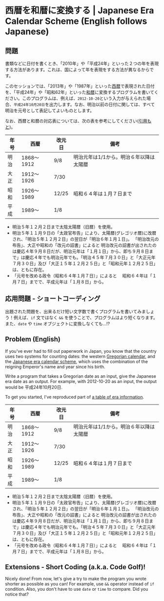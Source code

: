 # 西暦を和暦に変換する | Japanese Era Calendar Scheme (English follows Japanese)

## 問題

書類などに日付を書くとき、「2010年」や「平成24年」といった２つの年を表現する方法があります。これは、国によって年を表現をする方法が異なるからです。

このセッションでは、「2013年」や「1987年」といった[西暦](http://ja.wikipedia.org/wiki/西暦)で表現された日付を、「平成24年」や「昭和62年」といった[和暦](http://ja.wikipedia.org/wiki/和暦)に変換するプログラムを書いてください。このプログラムは、例えば、`2012-10-20`という入力が与えられた場合、`平成24年10月20日`を出力します。なお、明治以前の日付に関しては、すべて明治を元号として表記してよいものとします。

なお、西暦と和暦の対応表については、次の表を参考にしてください([引用もと](http://www.kumamotokokufu-h.ed.jp/kumamoto/bungaku/nengoui.html))。

年号 | 西暦       | 改元日 | 備考
---- | ---------- | ------ | ---------------------------------------
明治 | 1868～1912 | 9/8    | 明治元年は1/1から。明治６年以降は太陽暦
大正 | 1912～1926 | 7/30   |
昭和 | 1926～1989 | 12/25  | 昭和６４年は１月７日まで
平成 | 1989～     | 1/8    |

* 明治５年１２月２日まで太陰太陽暦（旧暦）を使用。
* 明治５年１１月９日の「太政官布告」により、太陽暦(グレゴリオ暦)に改暦され、「明治５年１２月２日」の翌日が「明治６年１月１日」。
 「明治改元の布告」、大正や昭和の「改元の詔書」によると
  明治改元の詔書が出されたのは慶応４年９月８日だが、明治元年は「１月１日」から、即ち９月８日まで」は慶応４年でも明治元年でも。「明治４５年７月３０日」と「大正元年７月３０日」及び「大正１５年１２月２５日」と「昭和元年１２月２５日」は、ともに存在。
* 「元号を改める政令（昭和６４年１月７日）」によると
　昭和６４年は「１月７日」までで、平成元年は「１月８日」から。

## 応用問題 - ショートコーディング

出題された問題を、出来るだけ短い文字数で書くプログラムを書いてみましょう！例えば、`if` 文ではなく `&&` を使うことで、プログラムはより短くなります。また、`date` や `time` オブジェクトに変換しなくても...!?


## Problem (English)

If you've ever had to fill out paperwork in Japan, you know that the country uses two systems for counting dates: the western [Gregorian calendar](http://en.wikipedia.org/wiki/Gregorian_calendar), and the [Japanese era calendar scheme](http://en.wikipedia.org/wiki/Japanese_era_name), which uses the combination of the reigning Emperor's name and year since his birth.

Write a program that takes a Gregorian date as an input, give the Japanese era date as an output. For example, with 2012-10-20 as an input, the output would be 平成24年10月20日.

To get you started, I've reproduced part of [a table of era information](http://www.kumamotokokufu-h.ed.jp/kumamoto/bungaku/nengoui.html).

年号 | 西暦       | 改元日 | 備考
---- | ---------- | ------ | ---------------------------------------
明治 | 1868～1912 | 9/8    | 明治元年は1/1から。明治６年以降は太陽暦
大正 | 1912～1926 | 7/30   |
昭和 | 1926～1989 | 12/25  | 昭和６４年は１月７日まで
平成 | 1989～     | 1/8    |

* 明治５年１２月２日まで太陰太陽暦（旧暦）を使用。
* 明治５年１１月９日の「太政官布告」により、太陽暦(グレゴリオ暦)に改暦され、「明治５年１２月２日」の翌日が「明治６年１月１日」。
 「明治改元の布告」、大正や昭和の「改元の詔書」によると
  明治改元の詔書が出されたのは慶応４年９月８日だが、明治元年は「１月１日」から、即ち９月８日まで」は慶応４年でも明治元年でも。「明治４５年７月３０日」と「大正元年７月３０日」及び「大正１５年１２月２５日」と「昭和元年１２月２５日」は、ともに存在。
* 「元号を改める政令（昭和６４年１月７日）」によると
　昭和６４年は「１月７日」までで、平成元年は「１月８日」から。

## Extensions - Short Coding (a.k.a. Code Golf)!

Nicely done! From now, let's give a try to make the program you wrote shorter as possible as you can! 
For example, use `&&` operator instead of `if` condition. 
Also, you don't have to use `date` or `time` to compare. Did you notice that?


